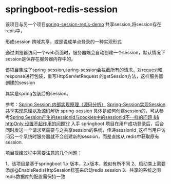 # springboot-redis-session

该项目与另一个项目[spring-session-redis-demo](https://github.com/sukianata/spring-session-redis-demo) 共享session,将session存在redis中，

形成session 跨域共享，或是说成单点登录的一种实现形式

通过浏览器访问一个web页面时，服务器端会自动创建一个session，默认情况下session是保存在服务器内存中的。

该项目集成了spring-session,spring-session会拦截所有的请求，对request和response进行包装，重写HttpServletRequest 的getSession方法，这样服务器创建的session

其实是spring包装后的session。

参考：[Spring Session 内部实现原理（源码分析）](https://www.jianshu.com/p/1001e9e2cfcf)
	  [Spring-Session实现Session共享实现原理以及源码解析](https://www.cnblogs.com/aflyun/p/8532230.html)
spring-session 具体是如何创建session的，可从参考[Spring Session产生的sessionid与cookies中的sessionid不一样的问题 && httpOnly 设置不起作用的问题??](https://www.cnblogs.com/imyjy/p/9187168.html) 入手
springboot 项目在用户成功登录后，后台同时发送一个请求至需要与之共享session的系统，传递sessionId ,这样当用户访问另一个系统时服务器就不会创建新的session，而是直接从
redis中获取原有session.

项目搭建过程中需要注意的几个问题：

1、该项目是基于springboot 1.x 版本，2.x版本，貌似有所不同
2、启动类上需要添加@EnableRedisHttpSession标签来启动redis session
3、共享的系统之间redis数据库的配置需保持一致
